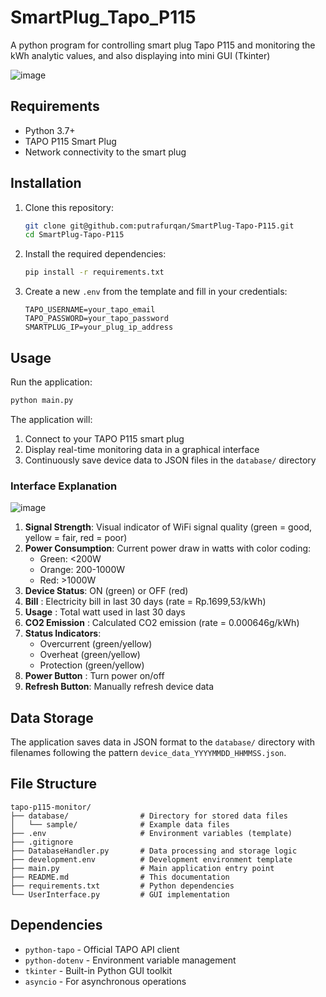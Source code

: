 # SmartPlug_Tapo_P115

A python program for controlling smart plug Tapo P115 and monitoring the kWh analytic values, and also displaying into mini GUI (Tkinter)

![image](https://github.com/user-attachments/assets/1170e538-8b2b-42f3-8713-2982a3113c73)

## Requirements

- Python 3.7+
- TAPO P115 Smart Plug
- Network connectivity to the smart plug

## Installation

1. Clone this repository:
   ```bash
   git clone git@github.com:putrafurqan/SmartPlug-Tapo-P115.git
   cd SmartPlug-Tapo-P115
   ```

2. Install the required dependencies:
   ```bash
   pip install -r requirements.txt
   ```

3. Create a new `.env` from the template and fill in your credentials:
   ```
   TAPO_USERNAME=your_tapo_email
   TAPO_PASSWORD=your_tapo_password
   SMARTPLUG_IP=your_plug_ip_address
   ```

## Usage

Run the application:
```bash
python main.py
```

The application will:
1. Connect to your TAPO P115 smart plug
2. Display real-time monitoring data in a graphical interface
3. Continuously save device data to JSON files in the `database/` directory

### Interface Explanation

![image](https://github.com/user-attachments/assets/e453e8e5-88c8-4bf1-bfbf-a4bc7dd79f9d)



1. **Signal Strength**: Visual indicator of WiFi signal quality (green = good, yellow = fair, red = poor)
2. **Power Consumption**: Current power draw in watts with color coding:
   - Green: <200W
   - Orange: 200-1000W
   - Red: >1000W
3. **Device Status**: ON (green) or OFF (red)
4. **Bill** : Electricity bill in last 30 days (rate = Rp.1699,53/kWh)
5. **Usage** : Total watt used in last 30 days
6. **CO2 Emission** : Calculated CO2 emission (rate = 0.000646g/kWh)
7. **Status Indicators**: 
   - Overcurrent (green/yellow)
   - Overheat (green/yellow)
   - Protection (green/yellow)
8. **Power Button** : Turn power on/off
9. **Refresh Button**: Manually refresh device data


## Data Storage

The application saves data in JSON format to the `database/` directory with filenames following the pattern `device_data_YYYYMMDD_HHMMSS.json`.

## File Structure

```
tapo-p115-monitor/
├── database/                # Directory for stored data files
│   └── sample/              # Example data files
├── .env                     # Environment variables (template)
├── .gitignore
├── DatabaseHandler.py       # Data processing and storage logic
├── development.env          # Development environment template
├── main.py                  # Main application entry point
├── README.md                # This documentation
├── requirements.txt         # Python dependencies
└── UserInterface.py         # GUI implementation
```

## Dependencies

- `python-tapo` - Official TAPO API client
- `python-dotenv` - Environment variable management
- `tkinter` - Built-in Python GUI toolkit
- `asyncio` - For asynchronous operations
